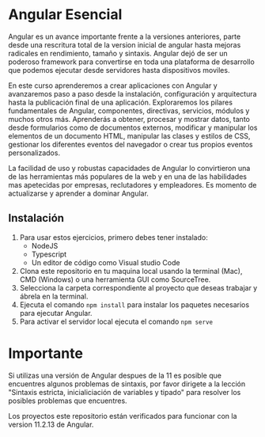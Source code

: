 # Angular Esencial

Angular es un avance importante frente a la versiones anteriores, parte desde una rescritura total de la version inicial de angular hasta mejoras radicales en rendimiento, tamaño y sintaxis. Angular dejó de ser un poderoso framework para convertirse en toda una plataforma de desarrollo que podemos ejecutar desde servidores hasta dispositivos moviles.

En este curso aprenderemos a crear aplicaciones con Angular y avanzaremos paso a paso desde la instalación, configuración y arquitectura hasta la publicación final de una aplicación. Exploraremos los pilares fundamentales de Angular, componentes, directivas, servicios, módulos y muchos otros más. Aprenderás a obtener, procesar y mostrar datos, tanto desde formularios como de documentos externos, modificar y manipular los elementos de un documento HTML, manipular las clases y estilos de CSS, gestionar los diferentes eventos del navegador o crear tus propios eventos personalizados.

La facilidad de uso y robustas capacidades de Angular lo convirtieron una de las herramientas más populares de la web y en una de las habilidades mas apetecidas por empresas, reclutadores y empleadores. Es momento de actualizarse y aprender a dominar Angular.


## Instalación
1. Para usar estos ejercicios, primero debes tener instalado:
	- NodeJS
	- Typescript
	- Un editor de código como Visual studio Code
2. Clona este repositorio en tu maquina local usando la terminal (Mac), CMD (Windows) o una herramienta GUI como SourceTree.
3. Selecciona la carpeta correspondiente al proyecto que deseas trabajar y ábrela en la terminal.
4. Ejecuta el comando `npm install` para instalar los paquetes necesarios para ejecutar Angular.
5. Para activar el servidor local ejecuta el comando `npm serve`


# Importante

Si utilizas una versión de Angular despues de la 11 es posible que encuentres algunos problemas de sintaxis, por favor dirigete a la lección "Sintaxis estricta, inicialiciación de variables y tipado" para resolver los posibles problemas que encuentres.

Los proyectos este repositorio están verificados para funcionar con la version 11.2.13 de Angular.
